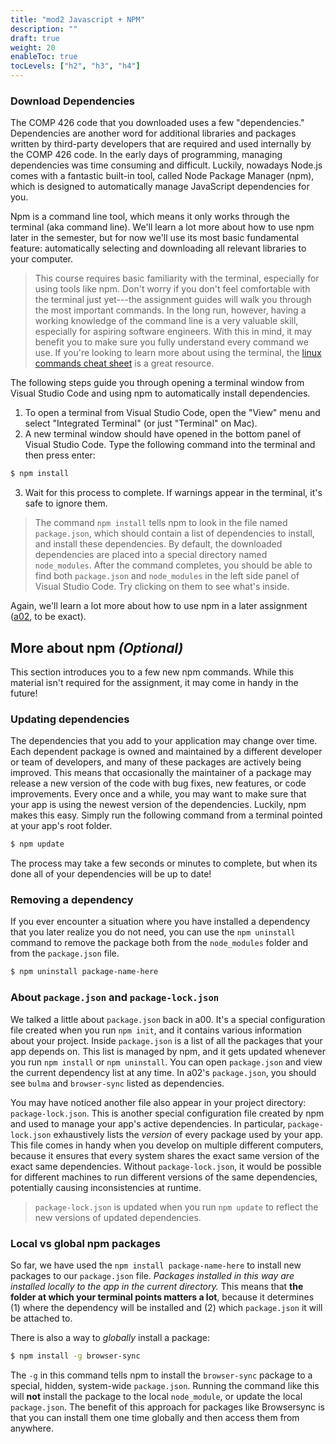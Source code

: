 ```yaml
---
title: "mod2 Javascript + NPM"
description: ""
draft: true
weight: 20
enableToc: true
tocLevels: ["h2", "h3", "h4"]
---
```


### Download Dependencies

The COMP 426 code that you downloaded uses a few "dependencies." Dependencies are another word for additional libraries and packages written by third-party developers that are required and used internally by the COMP 426 code.
In the early days of programming, managing dependencies was time consuming and difficult.
Luckily, nowadays Node.js comes with a fantastic built-in tool, called Node Package Manager (npm), which is designed to automatically manage JavaScript dependencies for you.

Npm is a command line tool, which means it only works through the terminal (aka command line).
We'll learn a lot more about how to use npm later in the semester, but for now we'll use its most basic fundamental feature: automatically selecting and downloading all relevant libraries to your computer.

> This course requires basic familiarity with the terminal, especially for using tools like npm.
> Don't worry if you don't feel comfortable with the terminal just yet---the assignment guides will walk you through the most important commands.
> In the long run, however, having a working knowledge of the command line is a very valuable skill, especially for aspiring software engineers.
> With this in mind, it may benefit you to make sure you fully understand every command we use.
> If you're looking to learn more about using the terminal, the [linux commands cheat sheet](https://www.linuxtrainingacademy.com/linux-commands-cheat-sheet/) is a great resource.

The following steps guide you through opening a terminal window from Visual Studio Code and using npm to automatically install dependencies.

1. To open a terminal from Visual Studio Code, open the "View" menu and select "Integrated Terminal" (or just "Terminal" on Mac).
2. A new terminal window should have opened in the bottom panel of Visual Studio Code.
Type the following command into the terminal and then press enter:
```bash  
$ npm install
```
3. Wait for this process to complete.
If warnings appear in the terminal, it's safe to ignore them.

> The command `npm install` tells npm to look in the file named `package.json`, which should contain a list of dependencies to install, and install these dependencies.
By default, the downloaded dependencies are placed into a special directory named `node_modules`.
After the command completes, you should be able to find both `package.json` and `node_modules` in the left side panel of Visual Studio Code.
Try clicking on them to see what's inside.

Again, we'll learn a lot more about how to use npm in a later assignment ([a02](assignment/a02), to be exact).

## More about npm *(Optional)*

This section introduces you to a few new npm commands. While this material isn't required for the assignment, it may come in handy in the future!


### Updating dependencies

The dependencies that you add to your application may change over time. Each dependent package is owned and maintained by a different developer or team of developers, and many of these packages are actively being improved. This means that occasionally the maintainer of a package may release a new version of the code with bug fixes, new features, or code improvements. Every once and a while, you may want to make sure that your app is using the newest version of the dependencies. Luckily, npm makes this easy. Simply run the following command from a terminal pointed at your app's root folder.

```bash
$ npm update
```

The process may take a few seconds or minutes to complete, but when its done all of your dependencies will be up to date!


### Removing a dependency

If you ever encounter a situation where you have installed a dependency that you later realize you do not need, you can use the `npm uninstall` command to remove the package both from the `node_modules` folder and from the `package.json` file.

```bash
$ npm uninstall package-name-here
```


### About `package.json` and `package-lock.json`

We talked a little about `package.json` back in a00. It's a special configuration file created when you run `npm init`, and it contains various information about your project. Inside `package.json` is a list of all the packages that your app depends on. This list is managed by npm, and it gets updated whenever you run `npm install` or `npm uninstall`. You can open `package.json` and view the current dependency list at any time. In a02's `package.json`, you should see `bulma` and `browser-sync` listed as dependencies.

You may have noticed another file also appear in your project directory: `package-lock.json`. This is  another special configuration file created by npm and used to manage your app's active dependencies. In particular, `package-lock.json` exhaustively lists the *version* of every package used by your app. This file comes in handy when you develop on multiple different computers, because it ensures that every system shares the exact same version of the exact same dependencies. Without `package-lock.json`, it would be possible for different machines to run different versions of the same dependencies, potentially causing inconsistencies at runtime.

> `package-lock.json` is updated when you run `npm update` to reflect the new versions of updated dependencies.


### Local vs global npm packages

So far, we have used the `npm install package-name-here` to install new packages to our `package.json` file. *Packages installed in this way are installed locally to the app in the current directory.* This means that **the folder at which your terminal points matters a lot**, because it determines (1) where the dependency will be installed and (2) which `package.json` it will be attached to.

There is also a way to *globally* install a package:
```bash
$ npm install -g browser-sync
```
The `-g` in this command tells npm to install the `browser-sync` package to a special, hidden, system-wide `package.json`. Running the command like this will **not** install the package to the local `node_module`, or update the local `package.json`. The benefit of this approach for packages like Browsersync is that you can install them one time globally and then access them from anywhere.
